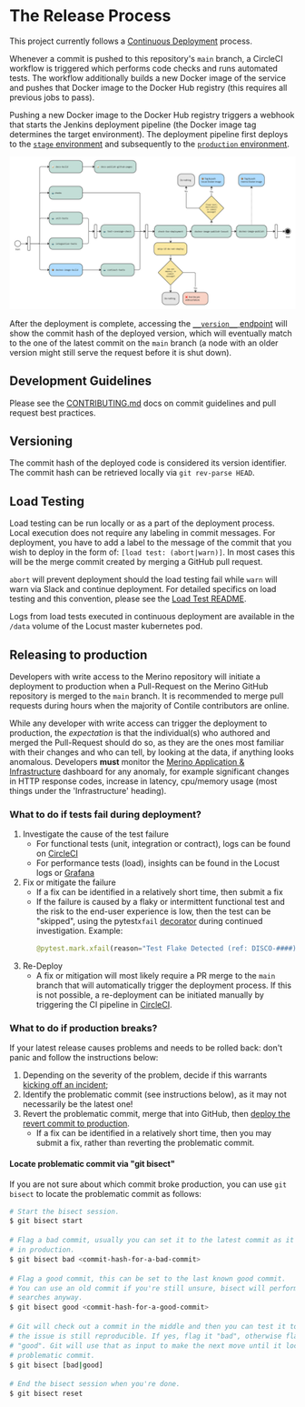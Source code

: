 # The Release Process

This project currently follows a [Continuous Deployment][continuous_deployment] process.

[continuous_deployment]: https://en.wikipedia.org/wiki/Continuous_deployment

Whenever a commit is pushed to this repository's `main` branch, a CircleCI workflow is triggered
which performs code checks and runs automated tests. The workflow additionally builds a new Docker
image of the service and pushes that Docker image to the Docker Hub registry (this requires all
previous jobs to pass).

Pushing a new Docker image to the Docker Hub registry triggers a webhook that starts the Jenkins
deployment pipeline (the Docker image tag determines the target environment). The deployment
pipeline first deploys to the [`stage` environment][stage_environment] and subsequently to the
[`production` environment][production_environment].

![Activity diagram of CircleCI main-workflow][activity_circleci_main_workflow]

After the deployment is complete, accessing the [`__version__` endpoint][stage_version] will show
the commit hash of the deployed version, which will eventually match to the one of the latest commit
on the `main` branch (a node with an older version might still serve the request before it is shut
down).

[stage_environment]: ../firefox.md#stage
[production_environment]: ../firefox.md#production
[activity_circleci_main_workflow]: ./circleci_main_workflow.jpg
[stage_version]: https://stage.merino.nonprod.cloudops.mozgcp.net/__version__

## Development Guidelines

Please see the [CONTRIBUTING.md][contributing] docs on commit guidelines and pull request best
practices.

[contributing]: https://github.com/mozilla-services/merino-py/blob/main/CONTRIBUTING.md

## Versioning

The commit hash of the deployed code is considered its version identifier. The commit hash can be
retrieved locally via `git rev-parse HEAD`.

## Load Testing

Load testing can be run locally or as a part of the deployment process. Local execution does not
require any labeling in commit messages. For deployment, you have to add a label to the message of
the commit that you wish to deploy in the form of: `[load test: (abort|warn)]`. In most cases this
will be the merge commit created by merging a GitHub pull request.

`abort` will prevent deployment should the load testing fail while `warn` will warn via Slack and
continue deployment. For detailed specifics on load testing and this convention, please see the
[Load Test README][load_test_readme].

Logs from load tests executed in continuous deployment are available in the `/data` volume of the
Locust master kubernetes pod.

[load_test_readme]: https://github.com/mozilla-services/merino-py/blob/main/tests/load/README.md

## Releasing to production

Developers with write access to the Merino repository will initiate a deployment to production when
a Pull-Request on the Merino GitHub repository is merged to the `main` branch. It is recommended to
merge pull requests during hours when the majority of Contile contributors are online.

While any developer with write access can trigger the deployment to production, the _expectation_ is
that the individual(s) who authored and merged the Pull-Request should do so, as they are the ones
most familiar with their changes and who can tell, by looking at the data, if anything looks
anomalous. Developers **must** monitor the [Merino Application & Infrastructure][merino_app_info]
dashboard for any anomaly, for example significant changes in HTTP response codes, increase in
latency, cpu/memory usage (most things under the 'Infrastructure' heading).

### What to do if tests fail during deployment?

1. Investigate the cause of the test failure
    - For functional tests (unit, integration or contract), logs can be found on
      [CircleCI][circleci]
    - For performance tests (load), insights can be found in the Locust logs or
      [Grafana][merino_app_info]
2. Fix or mitigate the failure
    - If a fix can be identified in a relatively short time, then submit a fix
    - If the failure is caused by a flaky or intermittent functional test and the risk to the
      end-user experience is low, then the test can be "skipped", using the pytest`xfail`
      [decorator][pytest_xfail] during continued investigation. Example:
      ```python
      @pytest.mark.xfail(reason="Test Flake Detected (ref: DISCO-####)")
      ```
3. Re-Deploy
    - A fix or mitigation will most likely require a PR merge to the `main` branch that will
      automatically trigger the deployment process. If this is not possible, a re-deployment can be
      initiated manually by triggering the CI pipeline in [CircleCI][circleci].

[circleci]: https://app.circleci.com/pipelines/github/mozilla-services/merino-py
[merino_app_info]: https://earthangel-b40313e5.influxcloud.net/d/rQAfYKIVk/wip-merino-py-application-and-infrastructure?orgId=1&from=now-24h&to=now&var-environment=prodpy&refresh=1m
[pytest_xfail]: https://docs.pytest.org/en/latest/how-to/skipping.html

### What to do if production breaks?

If your latest release causes problems and needs to be rolled back:
don't panic and follow the instructions below:

1. Depending on the severity of the problem, decide if this warrants
   [kicking off an incident][incident_docs];
2. Identify the problematic commit (see instructions below), as it may not necessarily be the latest one!
3. Revert the problematic commit, merge that into GitHub,
   then [deploy the revert commit to production](#releasing-to-production).
    - If a fix can be identified in a relatively short time,
      then you may submit a fix, rather than reverting the problematic commit.

#### Locate problematic commit via "git bisect"
If you are not sure about which commit broke production, you can use `git bisect` to locate the problematic commit as follows:

```sh
# Start the bisect session.
$ git bisect start

# Flag a bad commit, usually you can set it to the latest commit as it's broken
# in production.
$ git bisect bad <commit-hash-for-a-bad-commit>

# Flag a good commit, this can be set to the last known good commit.
# You can use an old commit if you're still unsure, bisect will perform binary
# searches anyway.
$ git bisect good <commit-hash-for-a-good-commit>

# Git will check out a commit in the middle and then you can test it to see if
# the issue is still reproducible. If yes, flag it "bad", otherwise flag it
# "good". Git will use that as input to make the next move until it locates the
# problematic commit.
$ git bisect [bad|good]

# End the bisect session when you're done.
$ git bisect reset
```

[incident_docs]: https://mozilla-hub.atlassian.net/wiki/spaces/MIR/overview
